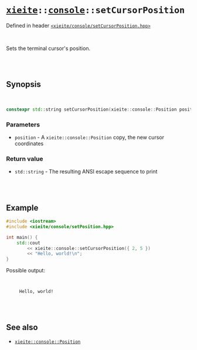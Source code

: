 # [`xieite`](../../README.md)`::`[`console`](../../docs/console.md)`::setCursorPosition`
Defined in header [`<xieite/console/setCursorPosition.hpp>`](../../include/xieite/console/setCursorPosition.hpp)

<br/>

Sets the terminal cursor's position.

<br/><br/>

## Synopsis

<br/>

```cpp
constexpr std::string setCursorPosition(xieite::console::Position position) noexcept;
```
### Parameters
- `position` - A `xieite::console::Position` copy, the new cursor coordinates
### Return value
- `std::string` - The resulting ANSI escape sequence to print

<br/><br/>

## Example
```cpp
#include <iostream>
#include <xieite/console/setPosition.hpp>

int main() {
	std::cout
		<< xieite::console::setCursorPosition({ 2, 5 })
		<< "Hello, world!\n";
}
```
Possible output:
```


     Hello, world!
```

<br/><br/>

## See also
- [`xieite::console::Position`](../../docs/console/Position.md)
